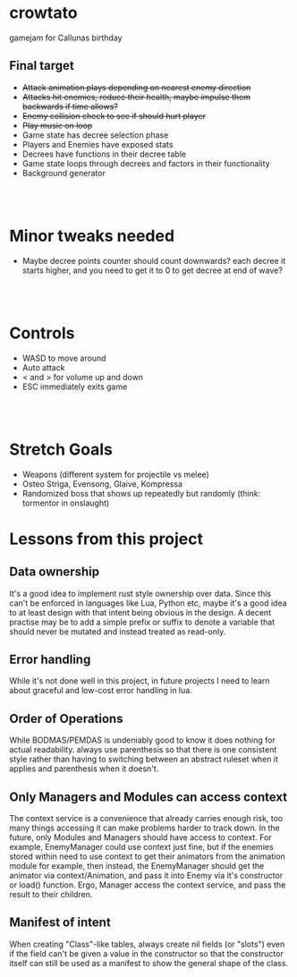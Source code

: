 # crowtato
gamejam for Callunas birthday


## Final target
- ~~Attack animation plays depending on nearest enemy direction~~
- ~~Attacks hit enemies, reduce their health, maybe impulse them backwards if time allows?~~
- ~~Enemy collision check to see if should hurt player~~
- ~~Play music on loop~~
- Game state has decree selection phase
- Players and Enemies have exposed stats
- Decrees have functions in their decree table
- Game state loops through decrees and factors in their functionality
- Background generator

<br><br>

# Minor tweaks needed
- Maybe decree points counter should count downwards? each decree it starts higher, and you need to get it to 0 to get decree at end of wave?

<br><br>

# Controls
- WASD to move around
- Auto attack
- < and > for volume up and down
- ESC immediately exits game

<br><br>

# Stretch Goals
- Weapons (different system for projectile vs melee)
- Osteo Striga, Evensong, Glaive, Kompressa
- Randomized boss that shows up repeatedly but randomly (think: tormentor in onslaught)

# Lessons from this project

## Data ownership
It's a good idea to implement rust style ownership over data. Since this can't be enforced in languages like Lua, Python etc, maybe it's a good idea to at least design with that intent being obvious in the design. A decent practise may be to add a simple prefix or suffix to denote a variable that should never be mutated and instead treated as read-only.
<br>

## Error handling
While it's not done well in this project, in future projects I need to learn about graceful and low-cost error handling in lua. 
<br>

## Order of Operations
While BODMAS/PEMDAS is undeniably good to know it does nothing for actual readability. always use parenthesis so that there is one consistent style rather than having to switching between an abstract ruleset when it applies and parenthesis when it doesn't.
<br>

## Only Managers and Modules can access context
The context service is a convenience that already carries enough risk, too many things accessing it can make problems harder to track down. In the future, only Modules and Managers should have access to context. For example, EnemyManager could use context just fine, but if the enemies stored within need to use context to get their animators from the animation module for example, then instead, the EnemyManager should get the animator via context/Animation, and pass it into Enemy via it's constructor or load() function. Ergo, Manager access the context service, and pass the result to their children.
<br>

## Manifest of intent
When creating "Class"-like tables, always create nil fields (or "slots") even if the field can't be given a value in the constructor so that the constructor itself can still be used as a manifest to show the general shape of the class.
<br>

